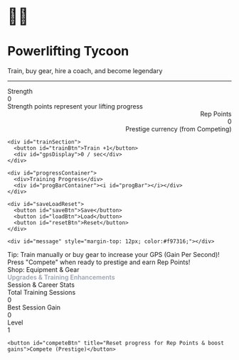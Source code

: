 
﻿<!DOCTYPE html>
<html lang="en">
<head>
<meta charset="UTF-8" />
<meta name="viewport" content="width=device-width, initial-scale=1" />
<title>Powerlifting Tycoon</title>
<style>
  /* Your entire CSS from original code here */
  @import url('https://fonts.googleapis.com/css2?family=Inter&display=swap');

  body {
    font-family: 'Inter', system-ui, -apple-system, 'Segoe UI', Roboto, Arial, sans-serif;
    background: linear-gradient(180deg, #071025 0%, #0c1320 100%);
    color: #e6eef6;
    margin: 0;
    padding: 20px;
    display: grid;
    grid-template-columns: 330px 1fr;
    gap: 20px;
    max-width: 1100px;
    margin-left: auto;
    margin-right: auto;
    min-height: 100vh;
    box-sizing: border-box;
  }
  /* ... rest of your CSS ... */
  /* (Paste all your CSS from the original here exactly) */
  /* For brevity, omitted here but you would copy all your CSS rules exactly */
</style>
</head>
<body>

<!-- Paste your entire original HTML body code here -->

<!-- Left Panel -->
<div id="leftPanel">
  <div>
    <div style="font-size:36px;">🏋️‍♂️</div>
    <div>
      <h1>Powerlifting Tycoon</h1>
      <div class="subtitle">Train, buy gear, hire a coach, and become legendary</div>
    </div>
  </div>

  <hr />

  <div id="stats">
    <div class="flex-between">
      <div class="stat-block">
        <div>Strength</div>
        <div id="strength" class="stat-value">0</div>
        <div class="stat-desc">Strength points represent your lifting progress</div>
      </div>
      <div class="stat-block" style="text-align:right;">
        <div>Rep Points</div>
        <div id="rep" class="stat-value">0</div>
        <div class="stat-desc">Prestige currency (from Competing)</div>
      </div>
    </div>

    <div id="trainSection">
      <button id="trainBtn">Train +1</button>
      <div id="gpsDisplay">0 / sec</div>
    </div>

    <div id="progressContainer">
      <div>Training Progress</div>
      <div id="progBarContainer"><i id="progBar"></i></div>
    </div>

    <div id="saveLoadReset">
      <button id="saveBtn">Save</button>
      <button id="loadBtn">Load</button>
      <button id="resetBtn">Reset</button>
    </div>

    <div id="message" style="margin-top: 12px; color:#f97316;"></div>
  </div>

  <footer>
    Tip: Train manually or buy gear to increase your GPS (Gain Per Second)!<br/>
    Press "Compete" when ready to prestige and earn Rep Points!
  </footer>
</div>

<!-- Right Panel -->
<div id="rightPanel">
  <div class="card" id="shopCard">
    <div id="shopHeader">Shop: Equipment & Gear</div>
    <div id="shopList" title="Buy items to increase your GPS"></div>
  </div>

  <div class="card" id="upgradesCard">
    <div id="upgradesHeader" style="color:#99a3b2; font-weight:600; user-select:none;">
      Upgrades & Training Enhancements
    </div>
    <div id="upgrades" title="Buy upgrades to boost your training"></div>
  </div>

  <div class="card" id="statsCard">
    <div class="title">Session & Career Stats</div>
    <div class="stats-container">
      <div class="stat-box">
        <div>Total Training Sessions</div>
        <div id="totalTrains" class="value">0</div>
      </div>
      <div class="stat-box">
        <div>Best Session Gain</div>
        <div id="bestSession" class="value">0</div>
      </div>
      <div class="stat-box">
        <div>Level</div>
        <div id="level" class="value">1</div>
      </div>
    </div>

    <button id="competeBtn" title="Reset progress for Rep Points & boost gains">Compete (Prestige)</button>
  </div>
</div>

<script>
  // Paste your entire JavaScript here, but:
  // 1. Replace all alert(...) calls with setting text in #message div.
  // 2. Make sure all functions are exactly the same.

  // Example change for alert:
  function showMessage(msg) {
    const messageDiv = document.getElementById('message');
    messageDiv.textContent = msg;
    setTimeout(() => { messageDiv.textContent = ''; }, 5000);
  }

  // Initial state
  const state = {
    strength: 0,
    money: 0,
    rep: 0,
    gps: 0,
    level: 1,
    totalTrains: 0,
    bestSession: 0,
    sessionGain: 0,
    prestigeMultiplier: 1,
    prestigeRequirement: 100,
    lastTick: Date.now(),
  };

  const baseItems = [
    {id:'barbell', name:'Barbell', cost:50, gps:1, qty:0, desc:'Basic barbell to start training'},
    {id:'weightPlates', name:'Weight Plates', cost:250, gps:5, qty:0, desc:'Add weight plates to increase gain per second'},
    {id:'liftingBelt', name:'Lifting Belt', cost:1000, gps:15, qty:0, desc:'Supports your lifts, increasing GPS'},
    {id:'wristWraps', name:'Wrist Wraps', cost:3000, gps:40, qty:0, desc:'Stabilize wrists, improving gains'},
    {id:'liftingShoes', name:'Lifting Shoes', cost:12000, gps:100, qty:0, desc:'Improve form and stability'},
    {id:'chalk', name:'Chalk', cost:50000, gps:250, qty:0, desc:'Better grip increases efficiency'},
    {id:'powerRack', name:'Power Rack', cost:120000, gps:550, qty:0, desc:'Train safely and heavier'},
    {id:'benchPress', name:'Bench Press', cost:450000, gps:1200, qty:0, desc:'Boost chest and triceps gains'},
    {id:'deadliftPlatform', name:'Deadlift Platform', cost:1000000, gps:2500, qty:0, desc:'Perfect setup for deadlifts'},
  ];

  const baseUpgrades = [
    {id:'technique', name:'Improve Technique', emoji:'💪', cost:500, effect:()=>state.gps *= 1.5, desc:'Increase all GPS by 50% (one-time)', bought:false},
    {id:'gearmod', name:'Optimize Gear', emoji:'⚙️', cost:2500, effect:()=>state.gps += 5, desc:'Add flat +5 GPS', bought:false},
    {id:'supps', name:'Advanced Supplements', emoji:'💊', cost:10000, effect:()=>state.gps *= 2, desc:'Double all GPS', bought:false},
    {id:'nutrition', name:'Nutrition Plan', emoji:'🥗', cost:15000, effect:()=>state.prestigeMultiplier += 0.2, desc:'Increase prestige multiplier by 0.2', bought:false},
    {id:'mental', name:'Mental Conditioning', emoji:'🧠', cost:20000, effect:()=>state.strength += 100, desc:'Instant +100 Strength', bought:false},
    {id:'equipmentUpgrade', name:'Elite Equipment', emoji:'🏋️‍♀️', cost:50000, effect:()=>state.gps *= 3, desc:'Triple all GPS', bought:false},
    {id:'advancedCoach', name:'Hire Elite Coach', emoji:'🎓', cost:75000, effect:()=>state.gps += 50, desc:'Add +50 GPS', bought:false},
    {id:'specialProgram', name:'Special Training Program', emoji:'🔥', cost:100000, effect:()=>state.prestigeMultiplier += 1, desc:'Increase prestige multiplier by 1', bought:false},
  ];

  // Save and load functions
  function saveGame() {
    const saveData = {
      strength: state.strength,
      rep: state.rep,
      gps: state.gps,
      level: state.level,
      totalTrains: state.totalTrains,
      bestSession: state.bestSession,
      sessionGain: state.sessionGain,
      prestigeMultiplier: state.prestigeMultiplier,
      prestigeRequirement: state.prestigeRequirement,
      items: baseItems,
      upgrades: baseUpgrades.map(u => ({id:u.id, bought:u.bought})),
    };
    localStorage.setItem('powerliftingSave', JSON.stringify(saveData));
    showMessage('Game saved!');
  }

  function loadGame() {
    const data = localStorage.getItem('powerliftingSave');
    if (!data) {
      showMessage('No save found.');
      return;
    }
    try {
      const saveData = JSON.parse(data);
      state.strength = saveData.strength || 0;
      state.rep = saveData.rep || 0;
      state.gps = saveData.gps || 0;
      state.level = saveData.level || 1;
      state.totalTrains = saveData.totalTrains || 0;
      state.bestSession = saveData.bestSession || 0;
      state.sessionGain = saveData.sessionGain || 0;
      state.prestigeMultiplier = saveData.prestigeMultiplier || 1;
      state.prestigeRequirement = saveData.prestigeRequirement || 100;
      if (saveData.items) {
        saveData.items.forEach((savedItem) => {
          const item = baseItems.find(i => i.id === savedItem.id);
          if (item) item.qty = savedItem.qty || 0;
        });
      }
      if (saveData.upgrades) {
        saveData.upgrades.forEach(savedUpgrade => {
          const upgrade = baseUpgrades.find(u => u.id === savedUpgrade.id);
          if (upgrade) upgrade.bought = savedUpgrade.bought || false;
        });
      }
      showMessage('Game loaded!');
      updateAll();
    } catch {
      showMessage('Failed to load save data.');
    }
  }

  function resetGame() {
    if (confirm('Are you sure you want to reset? All progress will be lost.')) {
      localStorage.removeItem('powerliftingSave');
      location.reload();
    }
  }

  // Update UI function
  function updateAll() {
    document.getElementById('strength').textContent = Math.floor(state.strength);
    document.getElementById('rep').textContent = Math.floor(state.rep);
    document.getElementById('gpsDisplay').textContent = state.gps.toFixed(1) + ' / sec';
    document.getElementById('totalTrains').textContent = state.totalTrains;
    document.getElementById('bestSession').textContent = state.bestSession;
    document.getElementById('level').textContent = state.level;

    // Update progress bar width
    let progressPercent = Math.min(100, (state.strength / state.prestigeRequirement) * 100);
    document.getElementById('progBar').style.width = progressPercent + '%';

    // Update shop items list
    const shopList = document.getElementById('shopList');
    shopList.innerHTML = '';
    baseItems.forEach(item => {
      let itemElem = document.createElement('div');
      itemElem.className = 'shop-item';
      itemElem.title = item.desc;
      itemElem.innerHTML = `<div>${item.name} x${item.qty}</div><div>${item.cost} Strength</div>`;
      itemElem.onclick = () => buyItem(item.id);
      shopList.appendChild(itemElem);
    });

    // Update upgrades list
    const upgradesDiv = document.getElementById('upgrades');
    upgradesDiv.innerHTML = '';
    baseUpgrades.forEach(upg => {
      if (!upg.bought) {
        let upgElem = document.createElement('div');
        upgElem.className = 'upgrade-item';
        upgElem.title = upg.desc;
        upgElem.textContent = `${upg.emoji} ${upg.name} - ${upg.cost} Strength`;
        upgElem.onclick = () => buyUpgrade(upg.id);
        upgradesDiv.appendChild(upgElem);
      }
    });
  }

  // Buy item
  function buyItem(id) {
    const item = baseItems.find(i => i.id === id);
    if (!item) return;
    if (state.strength >= item.cost) {
      state.strength -= item.cost;
      item.qty++;
      recalcGPS();
      updateAll();
      showMessage(`Bought 1 ${item.name}!`);
    } else {
      showMessage('Not enough Strength!');
    }
  }

  // Buy upgrade
  function buyUpgrade(id) {
    const upgrade = baseUpgrades.find(u => u.id === id);
    if (!upgrade || upgrade.bought) return;
    if (state.strength >= upgrade.cost) {
      state.strength -= upgrade.cost;
      upgrade.bought = true;
      upgrade.effect();
      updateAll();
      showMessage(`Bought upgrade: ${upgrade.name}!`);
    } else {
      showMessage('Not enough Strength!');
    }
  }

  // Recalculate GPS from items and upgrades
  function recalcGPS() {
    let baseGPS = 0;
    baseItems.forEach(item => {
      baseGPS += item.gps * item.qty;
    });
    // Reset upgrades and recalc to avoid stacking effect issues
    let tempGPS = baseGPS;
    baseUpgrades.forEach(upg => {
      if (upg.bought) {
        if (upg.id === 'technique') tempGPS *= 1.5;
        if (upg.id === 'gearmod') tempGPS += 5;
        if (upg.id === 'supps') tempGPS *= 2;
        if (upg.id === 'equipmentUpgrade') tempGPS *= 3;
        if (upg.id === 'advancedCoach') tempGPS += 50;
      }
    });
    state.gps = tempGPS * state.prestigeMultiplier;
  }

  // Train function (manual click)
  function train() {
    state.strength += 1 * state.prestigeMultiplier;
    state.sessionGain += 1 * state.prestigeMultiplier;
    state.totalTrains++;
    if (state.sessionGain > state.bestSession) state.bestSession = Math.floor(state.sessionGain);
    if (state.strength >= state.prestigeRequirement) {
      // Ready to prestige
      document.getElementById('competeBtn').style.backgroundColor = '#ff8800';
    }
    updateAll();
  }

  // Compete (Prestige)
  function compete() {
    if (state.strength < state.prestigeRequirement) {
      showMessage(`Need ${state.prestigeRequirement} Strength to compete!`);
      return;
    }
    // Gain Rep Points based on level and prestigeMultiplier
    let repGain = Math.floor(state.level * state.prestigeMultiplier);
    state.rep += repGain;
    // Reset main stats
    state.strength = 0;
    state.sessionGain = 0;
    state.totalTrains = 0;
    state.level++;
    state.prestigeRequirement *= 1.5;
    state.gps = 0;
    // Reset items and upgrades
    baseItems.forEach(item => (item.qty = 0));
    baseUpgrades.forEach(upg => (upg.bought = false));
    updateAll();
    showMessage(`Competed and earned ${repGain} Rep Points!`);
    document.getElementById('competeBtn').style.backgroundColor = '';
  }

  // Auto GPS gain every second
  function tick() {
    let now = Date.now();
    let delta = (now - state.lastTick) / 1000;
    state.lastTick = now;
    state.strength += state.gps * delta;
    state.sessionGain += state.gps * delta;
    if (state.sessionGain > state.bestSession) state.bestSession = Math.floor(state.sessionGain);
    if (state.strength >= state.prestigeRequirement) {
      document.getElementById('competeBtn').style.backgroundColor = '#ff8800';
    }
    updateAll();
  }

  // Event listeners
  document.getElementById('trainBtn').onclick = train;
  document.getElementById('competeBtn').onclick = compete;
  document.getElementById('saveBtn').onclick = saveGame;
  document.getElementById('loadBtn').onclick = loadGame;
  document.getElementById('resetBtn').onclick = resetGame;

  // Start tick loop
  state.lastTick = Date.now();
  setInterval(tick, 1000);

  // Initial update
  updateAll();

</script>
</body>
</html>
